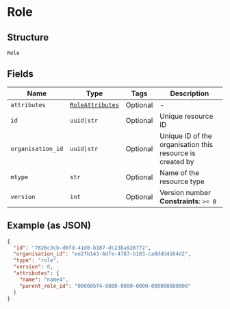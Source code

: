 
# Role

## Structure

`Role`

## Fields

| Name | Type | Tags | Description |
|  --- | --- | --- | --- |
| `attributes` | [`RoleAttributes`](../../doc/models/role-attributes.md) | Optional | - |
| `id` | `uuid\|str` | Optional | Unique resource ID |
| `organisation_id` | `uuid\|str` | Optional | Unique ID of the organisation this resource is created by |
| `mtype` | `str` | Optional | Name of the resource type |
| `version` | `int` | Optional | Version number<br>**Constraints**: `>= 0` |

## Example (as JSON)

```json
{
  "id": "7826c3cb-d6fd-41d0-b187-dc23ba928772",
  "organisation_id": "ee2fb143-6dfe-4787-b183-ca8ddd4164d2",
  "type": "role",
  "version": 0,
  "attributes": {
    "name": "name4",
    "parent_role_id": "00000bf4-0000-0000-0000-000000000000"
  }
}
```

